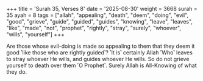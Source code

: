 +++
title = 'Surah 35, Verses 8'
date = '2025-08-30'
weight = 3668
surah = 35
ayah = 8
tags = ["allah", "appealing", "death", "deem", "doing", "evil", "good", "grieve", "guide", "guided", "guides", "knowing", "leave", "leaves", "like", "made", "not", "prophet", "rightly", "stray", "surely", "whoever", "wills", "yourself"]
+++

Are those whose evil-doing is made so appealing to them that they deem it good ˹like those who are rightly guided˺? ˹It is˺ certainly Allah ˹Who˺ leaves to stray whoever He wills, and guides whoever He wills. So do not grieve yourself to death over them ˹O Prophet˺. Surely Allah is All-Knowing of what they do.